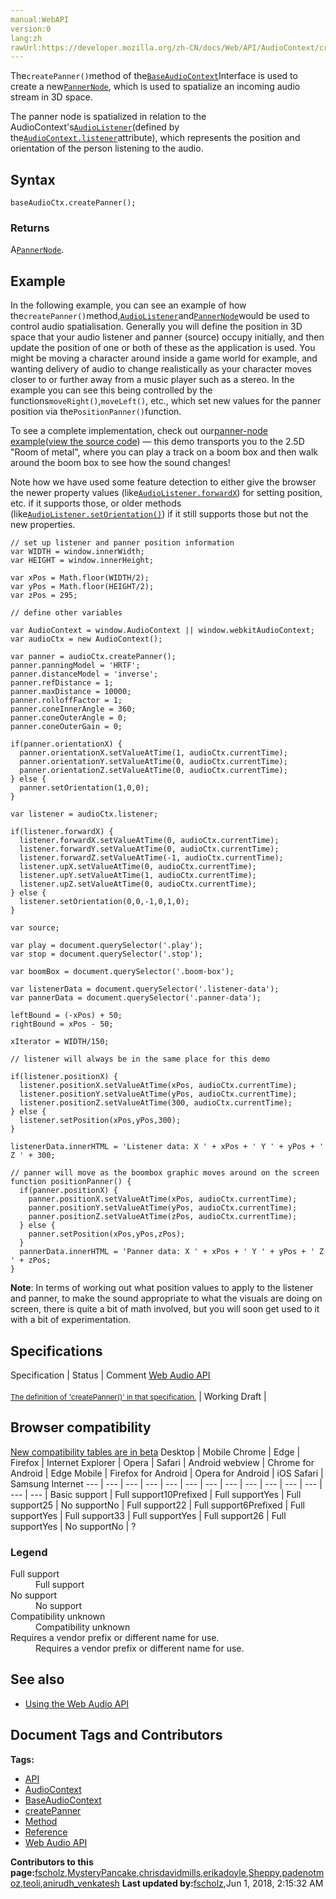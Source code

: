 ```yaml
---
manual:WebAPI
version:0
lang:zh
rawUrl:https://developer.mozilla.org/zh-CN/docs/Web/API/AudioContext/createPanner
---
```






The`createPanner()`method of the[`BaseAudioContext`](%14161 "The BaseAudioContext interface acts as a base definition for online and offline audio-processing graphs, as represented by AudioContext and OfflineAudioContext respectively.")Interface is used to create a new[`PannerNode`](%3855 "A PannerNode always has exactly one input and one output: the input can be mono or stereo but the output is always stereo (2 channels); you can't have panning effects without at least two audio channels!"), which is used to spatialize an incoming audio stream in 3D space.




The panner node is spatialized in relation to the AudioContext&#39;s[`AudioListener`](%3853 "It is important to note that there is only one listener per context and that it isn't an AudioNode.")(defined by the[`AudioContext.listener`](%3856 "The documentation about this has not yet been written; please consider contributing!")attribute), which represents the position and orientation of the person listening to the audio.


## Syntax<a name="Syntax"></a>

```
baseAudioCtx.createPanner();
```

### Returns<a name="Returns"></a>


A[`PannerNode`](%3855 "A PannerNode always has exactly one input and one output: the input can be mono or stereo but the output is always stereo (2 channels); you can't have panning effects without at least two audio channels!").


## Example<a name="Example"></a>


In the following example, you can see an example of how the`createPanner()`method,[`AudioListener`](%3853 "It is important to note that there is only one listener per context and that it isn't an AudioNode.")and[`PannerNode`](%3855 "A PannerNode always has exactly one input and one output: the input can be mono or stereo but the output is always stereo (2 channels); you can't have panning effects without at least two audio channels!")would be used to control audio spatialisation. Generally you will define the position in 3D space that your audio listener and panner (source) occupy initially, and then update the position of one or both of these as the application is used. You might be moving a character around inside a game world for example, and wanting delivery of audio to change realistically as your character moves closer to or further away from a music player such as a stereo. In the example you can see this being controlled by the functions`moveRight()`,`moveLeft()`, etc., which set new values for the panner position via the`PositionPanner()`function.



To see a complete implementation, check out our[panner-node example](%3875 "")([view the source code](%3876 "")) — this demo transports you to the 2.5D &quot;Room of metal&quot;, where you can play a track on a boom box and then walk around the boom box to see how the sound changes!



Note how we have used some feature detection to either give the browser the newer property values (like[`AudioListener.forwardX`](%3861 "The forwardX read-only property of the AudioListener interface is an AudioParam representing the x value of the direction vector defining the forward direction the listener is pointing in.")) for setting position, etc. if it supports those, or older methods (like[`AudioListener.setOrientation()`](%3870 "Void.")) if it still supports those but not the new properties.


```
// set up listener and panner position information
var WIDTH = window.innerWidth;
var HEIGHT = window.innerHeight;

var xPos = Math.floor(WIDTH/2);
var yPos = Math.floor(HEIGHT/2);
var zPos = 295;

// define other variables

var AudioContext = window.AudioContext || window.webkitAudioContext;
var audioCtx = new AudioContext();

var panner = audioCtx.createPanner();
panner.panningModel = 'HRTF';
panner.distanceModel = 'inverse';
panner.refDistance = 1;
panner.maxDistance = 10000;
panner.rolloffFactor = 1;
panner.coneInnerAngle = 360;
panner.coneOuterAngle = 0;
panner.coneOuterGain = 0;

if(panner.orientationX) {
  panner.orientationX.setValueAtTime(1, audioCtx.currentTime);
  panner.orientationY.setValueAtTime(0, audioCtx.currentTime);
  panner.orientationZ.setValueAtTime(0, audioCtx.currentTime);
} else {
  panner.setOrientation(1,0,0);
}

var listener = audioCtx.listener;

if(listener.forwardX) {
  listener.forwardX.setValueAtTime(0, audioCtx.currentTime);
  listener.forwardY.setValueAtTime(0, audioCtx.currentTime);
  listener.forwardZ.setValueAtTime(-1, audioCtx.currentTime);
  listener.upX.setValueAtTime(0, audioCtx.currentTime);
  listener.upY.setValueAtTime(1, audioCtx.currentTime);
  listener.upZ.setValueAtTime(0, audioCtx.currentTime);
} else {
  listener.setOrientation(0,0,-1,0,1,0);
}

var source;

var play = document.querySelector('.play');
var stop = document.querySelector('.stop');

var boomBox = document.querySelector('.boom-box');

var listenerData = document.querySelector('.listener-data');
var pannerData = document.querySelector('.panner-data');

leftBound = (-xPos) + 50;
rightBound = xPos - 50;

xIterator = WIDTH/150;

// listener will always be in the same place for this demo

if(listener.positionX) {
  listener.positionX.setValueAtTime(xPos, audioCtx.currentTime);
  listener.positionY.setValueAtTime(yPos, audioCtx.currentTime);
  listener.positionZ.setValueAtTime(300, audioCtx.currentTime);
} else {
  listener.setPosition(xPos,yPos,300);
}

listenerData.innerHTML = 'Listener data: X ' + xPos + ' Y ' + yPos + ' Z ' + 300;

// panner will move as the boombox graphic moves around on the screen
function positionPanner() {
  if(panner.positionX) {
    panner.positionX.setValueAtTime(xPos, audioCtx.currentTime);
    panner.positionY.setValueAtTime(yPos, audioCtx.currentTime);
    panner.positionZ.setValueAtTime(zPos, audioCtx.currentTime);
  } else {
    panner.setPosition(xPos,yPos,zPos);
  }
  pannerData.innerHTML = 'Panner data: X ' + xPos + ' Y ' + yPos + ' Z ' + zPos;
}
```


**Note**: In terms of working out what position values to apply to the listener and panner, to make the sound appropriate to what the visuals are doing on screen, there is quite a bit of math involved, but you will soon get used to it with a bit of experimentation.



## Specifications<a name="Specifications"></a>
Specification | Status | Comment 
[Web Audio API<br></br><small>The definition of &#39;createPanner()&#39; in that specification.</small>](%22949 "") | Working Draft |  


## Browser compatibility<a name="Browser_compatibility"></a>
[New compatibility tables are in beta<i></i>](%3360 "")
<abbr>Desktop<i></i></abbr> | <abbr>Mobile<i></i></abbr> 
<abbr>Chrome<i></i></abbr> | <abbr>Edge<i></i></abbr> | <abbr>Firefox<i></i></abbr> | <abbr>Internet Explorer<i></i></abbr> | <abbr>Opera<i></i></abbr> | <abbr>Safari<i></i></abbr> | <abbr>Android webview<i></i></abbr> | <abbr>Chrome for Android<i></i></abbr> | <abbr>Edge Mobile<i></i></abbr> | <abbr>Firefox for Android<i></i></abbr> | <abbr>Opera for Android<i></i></abbr> | <abbr>iOS Safari<i></i></abbr> | <abbr>Samsung Internet<i></i></abbr> 
 ---  |  ---  |  ---  |  ---  |  ---  |  ---  |  ---  |  ---  |  ---  |  ---  |  ---  |  ---  |  ---  |  ---  | 
Basic support | <abbr>Full support</abbr>10<abbr>Prefixed<i></i></abbr> | <abbr>Full support</abbr>Yes | <abbr>Full support</abbr>25 | <abbr>No support</abbr>No | <abbr>Full support</abbr>22 | <abbr>Full support</abbr>6<abbr>Prefixed<i></i></abbr> | <abbr>Full support</abbr>Yes | <abbr>Full support</abbr>33 | <abbr>Full support</abbr>Yes | <abbr>Full support</abbr>26 | <abbr>Full support</abbr>Yes | <abbr>No support</abbr>No | <abbr>?</abbr> 


### Legend<a name="Legend"></a>
<dl><dt id=''><abbr>Full support</abbr></dt><dd>Full support</dd><dt id=''><abbr>No support</abbr></dt><dd>No support</dd><dt id=''><abbr>Compatibility unknown</abbr></dt><dd>Compatibility unknown</dd><dt id=''><abbr>Requires a vendor prefix or different name for use.<i></i></abbr></dt><dd>Requires a vendor prefix or different name for use.</dd></dl>



## See also<a name="See_also"></a>

* [Using the Web Audio API](%3811 "")



## Document Tags and Contributors
**Tags:**
* [API](%22815 "")
* [AudioContext](%22887 "")
* [BaseAudioContext](%22888 "")
* [createPanner](%22950 "")
* [Method](%22861 "")
* [Reference](%22199 "")
* [Web Audio API](%22825 "")

**Contributors to this page:**[fscholz](%22202 ""),[MysteryPancake](%22911 ""),[chrisdavidmills](%22892 ""),[erikadoyle](%22912 ""),[Sheppy](%22371 ""),[padenotmoz](%22951 ""),[teoli](%22366 ""),[anirudh_venkatesh](%22948 "")
**Last updated by:**[fscholz](%22202 ""),<time>Jun 1, 2018, 2:15:32 AM</time>


